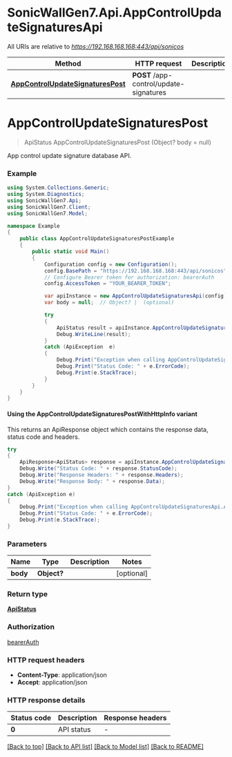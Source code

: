 # SonicWallGen7.Api.AppControlUpdateSignaturesApi

All URIs are relative to *https://192.168.168.168:443/api/sonicos*

| Method | HTTP request | Description |
|--------|--------------|-------------|
| [**AppControlUpdateSignaturesPost**](AppControlUpdateSignaturesApi.md#appcontrolupdatesignaturespost) | **POST** /app-control/update-signatures |  |

<a id="appcontrolupdatesignaturespost"></a>
# **AppControlUpdateSignaturesPost**
> ApiStatus AppControlUpdateSignaturesPost (Object? body = null)



App control update signature database API.

### Example
```csharp
using System.Collections.Generic;
using System.Diagnostics;
using SonicWallGen7.Api;
using SonicWallGen7.Client;
using SonicWallGen7.Model;

namespace Example
{
    public class AppControlUpdateSignaturesPostExample
    {
        public static void Main()
        {
            Configuration config = new Configuration();
            config.BasePath = "https://192.168.168.168:443/api/sonicos";
            // Configure Bearer token for authorization: bearerAuth
            config.AccessToken = "YOUR_BEARER_TOKEN";

            var apiInstance = new AppControlUpdateSignaturesApi(config);
            var body = null;  // Object? |  (optional) 

            try
            {
                ApiStatus result = apiInstance.AppControlUpdateSignaturesPost(body);
                Debug.WriteLine(result);
            }
            catch (ApiException  e)
            {
                Debug.Print("Exception when calling AppControlUpdateSignaturesApi.AppControlUpdateSignaturesPost: " + e.Message);
                Debug.Print("Status Code: " + e.ErrorCode);
                Debug.Print(e.StackTrace);
            }
        }
    }
}
```

#### Using the AppControlUpdateSignaturesPostWithHttpInfo variant
This returns an ApiResponse object which contains the response data, status code and headers.

```csharp
try
{
    ApiResponse<ApiStatus> response = apiInstance.AppControlUpdateSignaturesPostWithHttpInfo(body);
    Debug.Write("Status Code: " + response.StatusCode);
    Debug.Write("Response Headers: " + response.Headers);
    Debug.Write("Response Body: " + response.Data);
}
catch (ApiException e)
{
    Debug.Print("Exception when calling AppControlUpdateSignaturesApi.AppControlUpdateSignaturesPostWithHttpInfo: " + e.Message);
    Debug.Print("Status Code: " + e.ErrorCode);
    Debug.Print(e.StackTrace);
}
```

### Parameters

| Name | Type | Description | Notes |
|------|------|-------------|-------|
| **body** | **Object?** |  | [optional]  |

### Return type

[**ApiStatus**](ApiStatus.md)

### Authorization

[bearerAuth](../README.md#bearerAuth)

### HTTP request headers

 - **Content-Type**: application/json
 - **Accept**: application/json


### HTTP response details
| Status code | Description | Response headers |
|-------------|-------------|------------------|
| **0** | API status |  -  |

[[Back to top]](#) [[Back to API list]](../README.md#documentation-for-api-endpoints) [[Back to Model list]](../README.md#documentation-for-models) [[Back to README]](../README.md)

